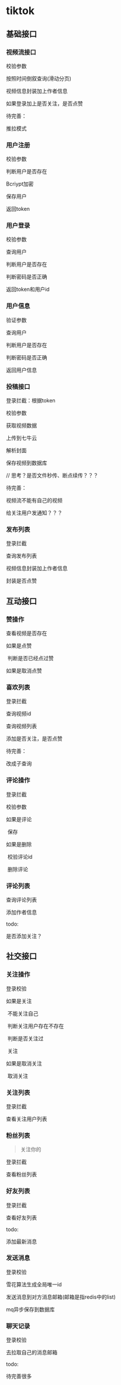 # tiktok



## 基础接口

### 视频流接口

校验参数

按照时间倒叙查询(滑动分页)

视频信息封装加上作者信息

如果登录加上是否关注，是否点赞



待完善：

推拉模式



### 用户注册

校验参数

判断用户是否存在

Bcriypt加密

保存用户

返回token





### 用户登录

校验参数

查询用户

判断用户是否存在

判断密码是否正确

返回token和用户id



### 用户信息

验证参数

查询用户

判断用户是否存在

判断密码是否正确

返回用户信息





### 投稿接口

登录拦截：根据token

校验参数

获取视频数据

上传到七牛云

解析封面

保存视频到数据库

// 思考？是否文件秒传、断点续传？？？



待完善：

视频流不能有自己的视频

给关注用户发通知？？？





### 发布列表

登录拦截

查询发布列表

视频信息封装加上作者信息

封装是否点赞



## 互动接口

### 赞操作

查看视频是否存在

如果是点赞

​	判断是否已经点过赞

如果是取消点赞



### 喜欢列表

登录拦截

查询视频id

查询视频列表

添加是否关注，是否点赞



待完善：

改成子查询



### 评论操作

登录拦截

校验参数

如果是评论

​	保存

如果是删除

​	校验评论id

​	删除评论



### 评论列表

查询评论列表

添加作者信息





todo:

是否添加关注？







## 社交接口

### 关注操作

登录校验

如果是关注

​	不能关注自己

​	判断关注用户存在不存在

​	判断是否关注过

​	关注

如果是取消关注

​	取消关注





### 关注列表

登录拦截

查看关注用户列表



### 粉丝列表

> 关注你的

登录拦截

查看粉丝列表



### 好友列表

登录拦截

查看好友列表



todo:

添加最新消息



### 发送消息

登录校验

雪花算法生成全局唯一id

发送消息到对方消息邮箱(邮箱是指redis中的list)

mq异步保存到数据库



### 聊天记录

登录校验

去拉取自己的消息邮箱







todo:

待完善很多











































